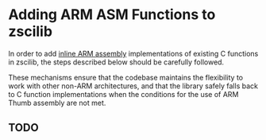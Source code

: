 # Adding ARM ASM Functions to zscilib

In order to add [inline ARM assembly](arm_asm_gnu_inline.md) implementations
of existing C functions in zscilib, the steps described below should be
carefully followed.

These mechanisms ensure that the codebase maintains the flexibility to work
with other non-ARM architectures, and that the library safely falls back to C
function implementations when the conditions for the use of ARM Thumb assembly
are not met.

## TODO
